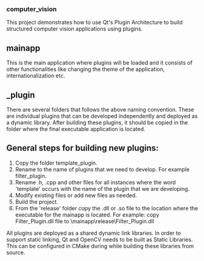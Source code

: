 ### computer_vision
This project demonstrates how to use Qt's Plugin Architecture to build structured computer vision applications using plugins.

## mainapp
This is the main application where plugins will be loaded and it consists of other functionalities like changing the theme of the application, internationalization etc.

## <PluginName>_plugin
There are several folders that follows the above naming convention. These are individual plugins that can be developed independently and deployed as a dynamic library. After building these plugins, it should be copied in the folder where the final executable application is located.

## General steps for building new plugins:
1. Copy the folder template_plugin.
2. Rename to the name of plugins that we need to develop. For example filter_plugin.
3. Rename .h, .cpp and other files for all instances where the word 'template' occurs with the name of the plugin that we are developing.
4. Modify existing files or add new files as needed.
5. Build the project.
6. From the 'release' folder copy the .dll or .so file to the location where the executable for the mainapp is located. For example: copy Filter_Plugin.dll file to \mainapp\release\Filter_Plugin.dll

All plugins are deployed as a shared dynamic link libraries. In order to support static linking, Qt and OpenCV needs to be built as Static Libraries. This can be configured in CMake during while building these libraries from source.
